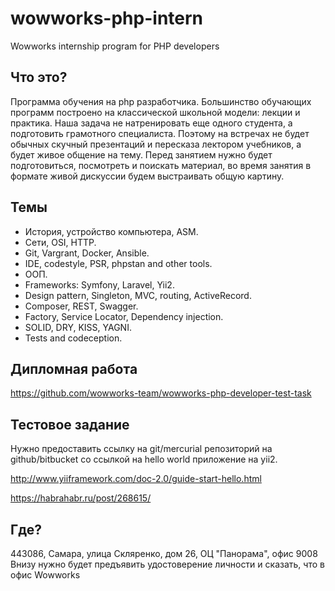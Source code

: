 # wowworks-php-intern
Wowworks internship program for PHP developers

## Что это?
Программа обучения на php разработчика. Большинство обучающих программ построено на классической школьной модели: лекции и практика. Наша задача не натренировать еще одного студента, а подготовить грамотного специалиста. Поэтому на встречах не будет обычных скучный презентаций и пересказа лектором учебников, а будет живое общение на тему. Перед занятием нужно будет подготовиться, посмотреть и поискать материал, во время занятия в формате живой дискуссии будем выстраивать общую картину.

## Темы
* История, устройство компьютера, ASM.
* Сети, OSI, HTTP.
* Git, Vargrant, Docker, Ansible.
* IDE, codestyle, PSR, phpstan and other tools.
* ООП.
* Frameworks: Symfony, Laravel, Yii2.
* Design pattern, Singleton, MVC, routing, ActiveRecord.
* Composer, REST, Swagger.
* Factory, Service Locator, Dependency injection.
* SOLID, DRY, KISS, YAGNI.
* Tests and codeception.

## Дипломная работа
https://github.com/wowworks-team/wowworks-php-developer-test-task

## Тестовое задание
Нужно предоставить ссылку на git/mercurial репозиторий на github/bitbucket со ссылкой на hello world приложение на yii2.

http://www.yiiframework.com/doc-2.0/guide-start-hello.html

https://habrahabr.ru/post/268615/

## Где?
443086, Самара, улица Скляренко, дом 26, ОЦ "Панорама", офис 9008
Внизу нужно будет предъявить удостоверение личности и сказать, что в офис Wowworks
